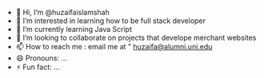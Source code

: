 - 👋 Hi, I’m @huzaifaislamshah
- 👀 I’m interested in learning how to be full stack developer
- 🌱 I’m currently learning Java Script
- 💞️ I’m looking to collaborate on projects that develope merchant websites
- 📫 How to reach me : email me at " huzaifa@alumni.uni.edu
- 😄 Pronouns: ...
- ⚡ Fun fact: ...

<!---
huzaifaislamshah/huzaifaislamshah is a ✨ special ✨ repository because its `README.md` (this file) appears on your GitHub profile.
You can click the Preview link to take a look at your changes.
--->
